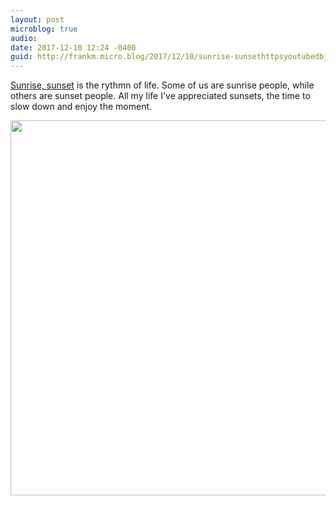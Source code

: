 ```yaml
---
layout: post
microblog: true
audio: 
date: 2017-12-10 12:24 -0400
guid: http://frankm.micro.blog/2017/12/10/sunrise-sunsethttpsyoutubedbjeflavo-is.html
---
```

[Sunrise, sunset](https://youtu.be/DBJeF_Lav2o) is the rythmn of life. Some of us are sunrise people, while others are sunset people. All my life I've appreciated sunsets, the time to slow down and enjoy the moment. 



<img src="http://frankmcpherson.blog/uploads/2017/a5635b51be.jpg" width="600" height="600" />

